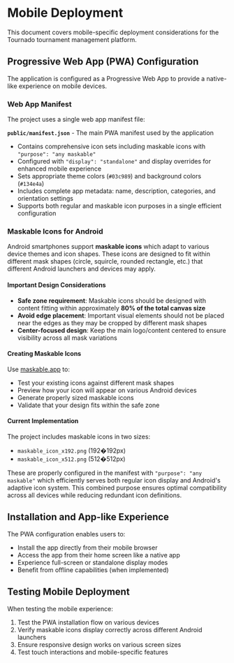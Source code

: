# Mobile Deployment

This document covers mobile-specific deployment considerations for the Tournado tournament management platform.

## Progressive Web App (PWA) Configuration

The application is configured as a Progressive Web App to provide a native-like experience on mobile devices.

### Web App Manifest

The project uses a single web app manifest file:

**`public/manifest.json`** - The main PWA manifest used by the application

- Contains comprehensive icon sets including maskable icons with `"purpose": "any maskable"`
- Configured with `"display": "standalone"` and display overrides for enhanced mobile experience
- Sets appropriate theme colors (`#03c989`) and background colors (`#134e4a`)
- Includes complete app metadata: name, description, categories, and orientation settings
- Supports both regular and maskable icon purposes in a single efficient configuration

### Maskable Icons for Android

Android smartphones support **maskable icons** which adapt to various device themes and icon shapes. These icons are designed to fit within different mask shapes (circle, squircle, rounded rectangle, etc.) that different Android launchers and devices may apply.

#### Important Design Considerations

- **Safe zone requirement**: Maskable icons should be designed with content fitting within approximately **80% of the total canvas size**
- **Avoid edge placement**: Important visual elements should not be placed near the edges as they may be cropped by different mask shapes
- **Center-focused design**: Keep the main logo/content centered to ensure visibility across all mask variations

#### Creating Maskable Icons

Use [maskable.app](https://maskable.app) to:

- Test your existing icons against different mask shapes
- Preview how your icon will appear on various Android devices
- Generate properly sized maskable icons
- Validate that your design fits within the safe zone

#### Current Implementation

The project includes maskable icons in two sizes:

- `maskable_icon_x192.png` (192�192px)
- `maskable_icon_x512.png` (512�512px)

These are properly configured in the manifest with `"purpose": "any maskable"` which efficiently serves both regular icon display and Android's adaptive icon system. This combined purpose ensures optimal compatibility across all devices while reducing redundant icon definitions.

## Installation and App-like Experience

The PWA configuration enables users to:

- Install the app directly from their mobile browser
- Access the app from their home screen like a native app
- Experience full-screen or standalone display modes
- Benefit from offline capabilities (when implemented)

## Testing Mobile Deployment

When testing the mobile experience:

1. Test the PWA installation flow on various devices
2. Verify maskable icons display correctly across different Android launchers
3. Ensure responsive design works on various screen sizes
4. Test touch interactions and mobile-specific features
